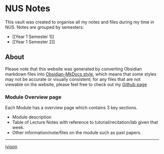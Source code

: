 # NUS Notes



This vault was created to organise all my notes and files during my time in NUS. Notes are grouped by semesters:

- [[Year 1 Semester 1]] 
- [[Year 1 Semester 2]] 
## About

Please note that this website was generated by converting Obsidian markdown files into [Obsidian-MkDocs style](https://github.com/jobindjohn/obsidian-publish-mkdocs), which means that some styles may not be accurate or visually consistent; for any files that are not viewable on the website, please feel free to check out my [Github page](https://github.com/iyioon/iyioon-notes/tree/main/docs) 

### Module Overview page 

Each Module has a overview page which contains 3 key sections.

- Module description
- Table of Lecture Notes with reference to tutorial/recitation/lab given that week.
- Other information/note/files on the module such as past papers.


---

<span class="center-menu">[iyioon](https://www.iyioon.com) </span>
